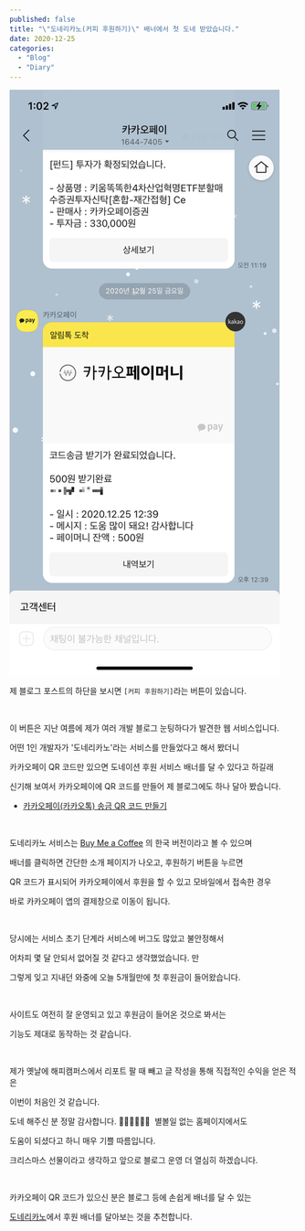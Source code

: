 ```yaml
---
published: false
title: "\"도네리카노(커피 후원하기)\" 배너에서 첫 도네 받았습니다."
date: 2020-12-25
categories: 
  - "Blog"
  - "Diary"
---
```


 ![](/assets/img/wp-content/uploads/2020/12/IMG_1804.png)

제 블로그 포스트의 하단을 보시면 `[커피 후원하기]`라는 버튼이 있습니다.

 

이 버튼은 지난 여름에 제가 여러 개발 블로그 눈팅하다가 발견한 웹 서비스입니다.

어떤 1인 개발자가 '도네리카노'라는 서비스를 만들었다고 해서 봤더니

카카오페이 QR 코드만 있으면 도네이션 후원 서비스 배너를 달 수 있다고 하길래

신기해 보여서 카카오페이에 QR 코드를 만들어 제 블로그에도 하나 달아 봤습니다.

- [카카오페이(카카오톡) 송금 QR 코드 만들기](http://yoonbumtae.com/?p=2615)

 

도네리카노 서비스는 [Buy Me a Coffee](https://www.buymeacoffee.com/) 의 한국 버전이라고 볼 수 있으며

배너를 클릭하면 간단한 소개 페이지가 나오고, 후원하기 버튼을 누르면

QR 코드가 표시되어 카카오페이에서 후원을 할 수 있고 모바일에서 접속한 경우

바로 카카오페이 앱의 결제창으로 이동이 됩니다.

 

당시에는 서비스 초기 단계라 서비스에 버그도 많았고 불안정해서

어차피 몇 달 안되서 없어질 것 같다고 생각했었습니다. 만

그렇게 잊고 지내던 와중에 오늘 5개월만에 첫 후원금이 들어왔습니다.

 

사이트도 여전히 잘 운영되고 있고 후원금이 들어온 것으로 봐서는

기능도 제대로 동작하는 것 같습니다.

 

제가 옛날에 해피캠퍼스에서 리포트 팔 때 빼고 글 작성을 통해 직접적인 수익을 얻은 적은

이번이 처음인 것 같습니다.

도네 해주신 분 정말 감사합니다. 🙇‍♂️🙇‍♂️🙇‍♂️  별볼일 없는 홈페이지에서도

도움이 되셨다고 하니 매우 기쁠 따름입니다.

크리스마스 선물이라고 생각하고 앞으로 블로그 운영 더 열심히 하겠습니다.

 

카카오페이 QR 코드가 있으신 분은 블로그 등에 손쉽게 배너를 달 수 있는

[도네리카노](https://donaricano.com/)에서 후원 배너를 달아보는 것을 추천합니다.
